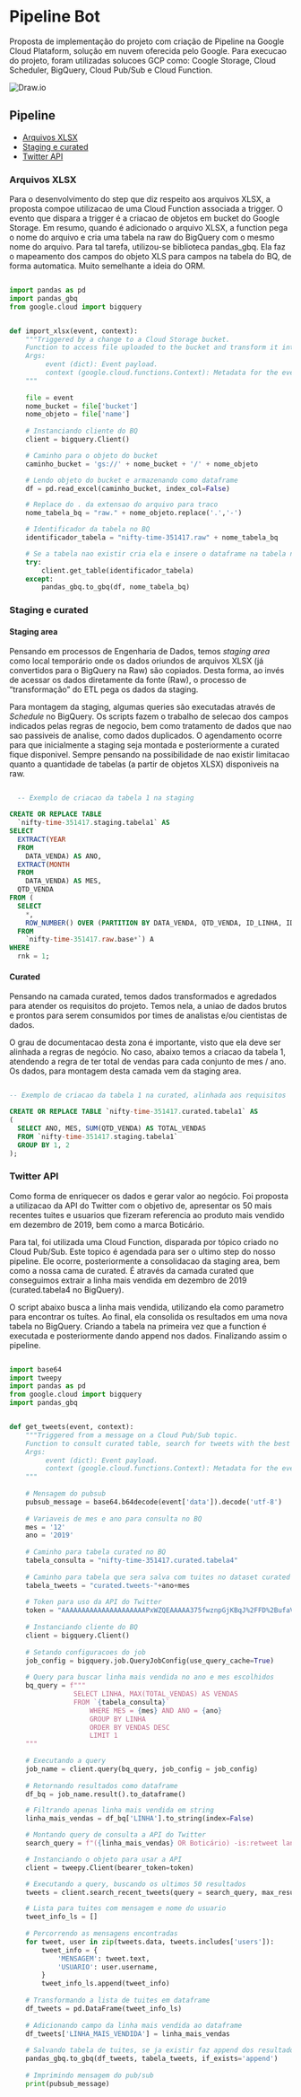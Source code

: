 # Pipeline Bot
Proposta de implementação do projeto com criação de Pipeline na Google Cloud Plataform, solução em nuvem oferecida pelo Google. Para execucao do projeto, foram utilizadas solucoes GCP como: Coogle Storage, Cloud Scheduler, BigQuery, Cloud Pub/Sub e Cloud Function.

![Draw.io](índice.png)

## Pipeline

<!-- TOC start -->
- [Arquivos XLSX](#arquivos-xlsx)
- [Staging e curated](#staging-e-curated)
- [Twitter API](#twitter-api)
<!-- TOC end -->

### Arquivos XLSX

Para o desenvolvimento do step que diz respeito aos arquivos XLSX, a proposta compoe utilizacao de uma Cloud Function associada a trigger. O evento que dispara a trigger é a criacao de objetos em bucket do Google Storage. Em resumo, quando é adicionado o arquivo XLSX, a function pega o nome do arquivo e cria uma tabela na raw do BigQuery com o mesmo nome do arquivo. Para tal tarefa, utilizou-se biblioteca pandas_gbq. Ela faz o mapeamento dos campos do objeto XLS para campos na tabela do BQ, de forma automatica. Muito semelhante a ideia do ORM.

~~~python

import pandas as pd
import pandas_gbq
from google.cloud import bigquery


def import_xlsx(event, context):
    """Triggered by a change to a Cloud Storage bucket. 
    Function to access file uploaded to the bucket and transform it into a table in Bq.
    Args:
         event (dict): Event payload.
         context (google.cloud.functions.Context): Metadata for the event.
    """
    
    file = event
    nome_bucket = file['bucket']
    nome_objeto = file['name']
     
    # Instanciando cliente do BQ
    client = bigquery.Client()

    # Caminho para o objeto do bucket
    caminho_bucket = 'gs://' + nome_bucket + '/' + nome_objeto

    # Lendo objeto do bucket e armazenando como dataframe
    df = pd.read_excel(caminho_bucket, index_col=False)

    # Replace do . da extensao do arquivo para traco
    nome_tabela_bq = "raw." + nome_objeto.replace('.','-')

    # Identificador da tabela no BQ
    identificador_tabela = "nifty-time-351417.raw" + nome_tabela_bq

    # Se a tabela nao existir cria ela e insere o dataframe na tabela nova
    try:
        client.get_table(identificador_tabela)
    except:
        pandas_gbq.to_gbq(df, nome_tabela_bq)

~~~

### Staging e curated


#### Staging area

Pensando em processos de Engenharia de Dados, temos *staging area* como local temporário onde os dados oriundos de arquivos XLSX (já convertidos para o BigQuery na Raw) são copiados. Desta forma, ao invés de acessar os dados diretamente da fonte (Raw), o processo de “transformação” do ETL pega os dados da staging.

Para montagem da staging, algumas queries são executadas através de *Schedule* no BigQuery. Os scripts fazem o trabalho de selecao dos campos indicados pelas regras de negocio, bem como tratamento de dados que nao sao passiveis de analise, como dados duplicados. O agendamento ocorre para que inicialmente a staging seja montada e posteriormente a curated fique disponivel. Sempre pensando na possibilidade de nao existir limitacao quanto a quantidade de tabelas (a partir de objetos XLSX) disponiveis na raw.

~~~sql

  -- Exemplo de criacao da tabela 1 na staging

CREATE OR REPLACE TABLE
  `nifty-time-351417.staging.tabela1` AS
SELECT
  EXTRACT(YEAR
  FROM
    DATA_VENDA) AS ANO,
  EXTRACT(MONTH
  FROM
    DATA_VENDA) AS MES,
  QTD_VENDA
FROM (
  SELECT
    *,
    ROW_NUMBER() OVER (PARTITION BY DATA_VENDA, QTD_VENDA, ID_LINHA, ID_MARCA) AS rnk
  FROM
    `nifty-time-351417.raw.base*`) A
WHERE
  rnk = 1;

~~~

#### Curated

Pensando na camada curated, temos dados transformados e agredados para atender os requisitos do projeto. Temos nela, a uniao de dados brutos e prontos para serem consumidos por times de analistas e/ou cientistas de dados.

O grau de documentacao desta zona é importante, visto que ela deve ser alinhada a regras de negócio. No caso, abaixo temos a criacao da tabela 1, atendendo a regra de ter total de vendas para cada conjunto de mes / ano. Os dados, para montagem desta camada vem da staging area.

~~~sql

-- Exemplo de criacao da tabela 1 na curated, alinhada aos requisitos

CREATE OR REPLACE TABLE `nifty-time-351417.curated.tabela1` AS 
(
  SELECT ANO, MES, SUM(QTD_VENDA) AS TOTAL_VENDAS
  FROM `nifty-time-351417.staging.tabela1`
  GROUP BY 1, 2
);

~~~


### Twitter API

Como forma de enriquecer os dados e gerar valor ao negócio. Foi proposta a utilizacao da API do Twitter com o objetivo de, apresentar os 50 mais recentes tuites e usuarios que fizeram referencia ao produto mais vendido em dezembro de 2019, bem como a marca Boticário.

Para tal, foi utilizada uma Cloud Function, disparada por tópico criado no Cloud Pub/Sub. Este topico é agendada para ser o ultimo step do nosso pipeline. Ele ocorre, posteriormente a consolidacao da staging area, bem como a nossa cama de curated. É através da camada curated que conseguimos extrair a linha mais vendida em dezembro de 2019 (curated.tabela4 no BigQuery).

O script abaixo busca a linha mais vendida, utilizando ela como parametro para encontrar os tuítes. Ao final, ela consolida os resultados em uma nova tabela no BigQuery. Criando a tabela na primeira vez que a function é executada e posteriormente dando append nos dados. Finalizando assim o pipeline.


~~~python

import base64
import tweepy
import pandas as pd
from google.cloud import bigquery
import pandas_gbq


def get_tweets(event, context):
    """Triggered from a message on a Cloud Pub/Sub topic. 
    Function to consult curated table, search for tweets with the best selling line and save results in BQ.
    Args:
         event (dict): Event payload.
         context (google.cloud.functions.Context): Metadata for the event.
    """
    
    # Mensagem do pubsub
    pubsub_message = base64.b64decode(event['data']).decode('utf-8')
    
    # Variaveis de mes e ano para consulta no BQ
    mes = '12'
    ano = '2019'
    
    # Caminho para tabela curated no BQ
    tabela_consulta = "nifty-time-351417.curated.tabela4"
    
    # Caminho para tabela que sera salva com tuites no dataset curated
    tabela_tweets = "curated.tweets-"+ano+mes
    
    # Token para uso da API do Twitter
    token = "AAAAAAAAAAAAAAAAAAAAAPxWZQEAAAAA375fwznpGjKBqJ%2FFD%2BufaVbGBOo%3DQA3XWwzIAZOapm1ATAARWBRUemMVIQ4gO3hlZGw7msHZyKHFg6"
    
    # Instanciando cliente do BQ
    client = bigquery.Client()
    
    # Setando configuracoes do job
    job_config = bigquery.job.QueryJobConfig(use_query_cache=True)
    
    # Query para buscar linha mais vendida no ano e mes escolhidos
    bq_query = f"""
                SELECT LINHA, MAX(TOTAL_VENDAS) AS VENDAS
                FROM `{tabela_consulta}`
                    WHERE MES = {mes} AND ANO = {ano}
                    GROUP BY LINHA 
                    ORDER BY VENDAS DESC 
                    LIMIT 1
    """
    
    # Executando a query
    job_name = client.query(bq_query, job_config = job_config)
    
    # Retornando resultados como dataframe
    df_bq = job_name.result().to_dataframe()

    # Filtrando apenas linha mais vendida em string
    linha_mais_vendas = df_bq['LINHA'].to_string(index=False)

    # Montando query de consulta a API do Twitter
    search_query = f"({linha_mais_vendas} OR Boticário) -is:retweet lang:pt"

    # Instanciando o objeto para usar a API
    client = tweepy.Client(bearer_token=token)

    # Executando a query, buscando os ultimos 50 resultados
    tweets = client.search_recent_tweets(query = search_query, max_results = 50, user_fields = ["username"], expansions='author_id')

    # Lista para tuites com mensagem e nome do usuario
    tweet_info_ls = []
    
    # Percorrendo as mensagens encontradas
    for tweet, user in zip(tweets.data, tweets.includes['users']):
        tweet_info = {
            'MENSAGEM': tweet.text,
            'USUARIO': user.username,
        }
        tweet_info_ls.append(tweet_info)
        
    # Transformando a lista de tuites em dataframe
    df_tweets = pd.DataFrame(tweet_info_ls)
    
    # Adicionando campo da linha mais vendida ao dataframe
    df_tweets['LINHA_MAIS_VENDIDA'] = linha_mais_vendas
    
    # Salvando tabela de tuites, se ja existir faz append dos resultados
    pandas_gbq.to_gbq(df_tweets, tabela_tweets, if_exists='append')
    
    # Imprimindo mensagem do pub/sub
    print(pubsub_message)
~~~
        
